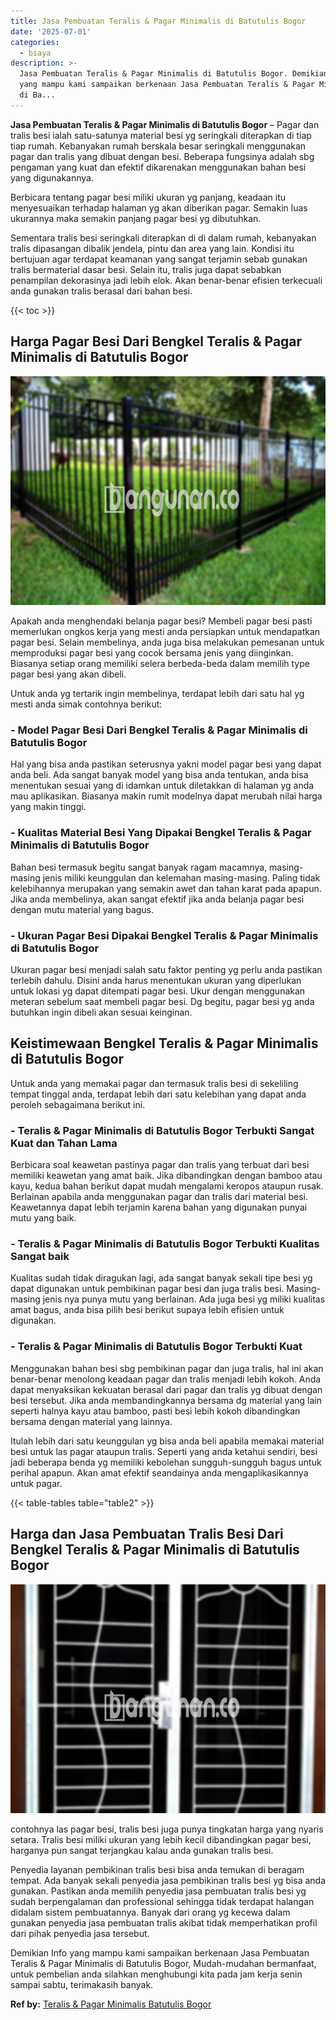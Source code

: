 ```yaml
---
title: Jasa Pembuatan Teralis & Pagar Minimalis di Batutulis Bogor
date: '2025-07-01'
categories:
  - biaya
description: >-
  Jasa Pembuatan Teralis & Pagar Minimalis di Batutulis Bogor. Demikian Info
  yang mampu kami sampaikan berkenaan Jasa Pembuatan Teralis & Pagar Minimalis
  di Ba...
---
```


**Jasa Pembuatan Teralis & Pagar Minimalis di Batutulis Bogor** – Pagar dan tralis besi ialah satu-satunya material besi yg seringkali diterapkan di tiap tiap rumah. Kebanyakan rumah berskala besar seringkali menggunakan pagar dan tralis yang dibuat dengan besi. Beberapa fungsinya adalah sbg pengaman yang kuat dan efektif dikarenakan menggunakan bahan besi yang digunakannya.

Berbicara tentang pagar besi miliki ukuran yg panjang, keadaan itu menyesuaikan terhadap halaman yg akan diberikan pagar. Semakin luas ukurannya maka semakin panjang pagar besi yg dibutuhkan.

Sementara tralis besi seringkali diterapkan di di dalam rumah, kebanyakan tralis dipasangan dibalik jendela, pintu dan area yang lain. Kondisi itu bertujuan agar terdapat keamanan yang sangat terjamin sebab gunakan tralis bermaterial dasar besi. Selain itu, tralis juga dapat sebabkan penampilan dekorasinya jadi lebih elok. Akan benar-benar efisien terkecuali anda gunakan tralis berasal dari bahan besi.

{{< toc >}}

## Harga Pagar Besi Dari Bengkel Teralis & Pagar Minimalis di Batutulis Bogor

![Jasa Pembuatan Teralis & Pagar Minimalis di Batutulis Bogor](/images/pagar-minimalis-murah-09.png)

Apakah anda menghendaki belanja pagar besi? Membeli pagar besi pasti memerlukan ongkos kerja yang mesti anda persiapkan untuk mendapatkan pagar besi. Selain membelinya, anda juga bisa melakukan pemesanan untuk memproduksi pagar besi yang cocok bersama jenis yang diinginkan. Biasanya setiap orang memiliki selera berbeda-beda dalam memilih type pagar besi yang akan dibeli.

Untuk anda yg tertarik ingin membelinya, terdapat lebih dari satu hal yg mesti anda simak contohnya berikut:
### \- Model Pagar Besi Dari Bengkel Teralis & Pagar Minimalis di Batutulis Bogor

Hal yang bisa anda pastikan seterusnya yakni model pagar besi yang dapat anda beli. Ada sangat banyak model yang bisa anda tentukan, anda bisa menentukan sesuai yang di idamkan untuk diletakkan di halaman yg anda mau aplikasikan. Biasanya makin rumit modelnya dapat merubah nilai harga yang makin tinggi.

### \- Kualitas Material Besi Yang Dipakai Bengkel Teralis & Pagar Minimalis di Batutulis Bogor

Bahan besi termasuk begitu sangat banyak ragam macamnya, masing-masing jenis miliki keunggulan dan kelemahan masing-masing. Paling tidak kelebihannya merupakan yang semakin awet dan tahan karat pada apapun. Jika anda membelinya, akan sangat efektif jika anda belanja pagar besi dengan mutu material yang bagus.

### \- Ukuran Pagar Besi Dipakai Bengkel Teralis & Pagar Minimalis di Batutulis Bogor

Ukuran pagar besi menjadi salah satu faktor penting yg perlu anda pastikan terlebih dahulu. Disini anda harus menentukan ukuran yang diperlukan untuk lokasi yg dapat ditempati pagar besi. Ukur dengan menggunakan meteran sebelum saat membeli pagar besi. Dg begitu, pagar besi yg anda butuhkan ingin dibeli akan sesuai keinginan.

## Keistimewaan Bengkel Teralis & Pagar Minimalis di Batutulis Bogor

Untuk anda yang memakai pagar dan termasuk tralis besi di sekeliling tempat tinggal anda, terdapat lebih dari satu kelebihan yang dapat anda peroleh sebagaimana berikut ini.

### \- Teralis & Pagar Minimalis di Batutulis Bogor Terbukti Sangat Kuat dan Tahan Lama

Berbicara soal keawetan pastinya pagar dan tralis yang terbuat dari besi memiliki keawetan yang amat baik. Jika dibandingkan dengan bamboo atau kayu, kedua bahan berikut dapat mudah mengalami keropos ataupun rusak. Berlainan apabila anda menggunakan pagar dan tralis dari material besi. Keawetannya dapat lebih terjamin karena bahan yang digunakan punyai mutu yang baik.

### \- Teralis & Pagar Minimalis di Batutulis Bogor Terbukti Kualitas Sangat baik

Kualitas sudah tidak diragukan lagi, ada sangat banyak sekali tipe besi yg dapat digunakan untuk pembikinan pagar besi dan juga tralis besi. Masing-masing jenis nya punya mutu yang berlainan. Ada juga besi yg miliki kualitas amat bagus, anda bisa pilih besi berikut supaya lebih efisien untuk digunakan.

### \- Teralis & Pagar Minimalis di Batutulis Bogor Terbukti Kuat

Menggunakan bahan besi sbg pembikinan pagar dan juga tralis, hal ini akan benar-benar menolong keadaan pagar dan tralis menjadi lebih kokoh. Anda dapat menyaksikan kekuatan berasal dari pagar dan tralis yg dibuat dengan besi tersebut. Jika anda membandingkannya bersama dg material yang lain seperti halnya kayu atau bamboo, pasti besi lebih kokoh dibandingkan bersama dengan material yang lainnya.

Itulah lebih dari satu keunggulan yg bisa anda beli apabila memakai material besi untuk las pagar ataupun tralis. Seperti yang anda ketahui sendiri, besi jadi beberapa benda yg memiliki kebolehan sungguh-sungguh bagus untuk perihal apapun. Akan amat efektif seandainya anda mengaplikasikannya untuk pagar.

{{< table-tables table="table2" >}}

## Harga dan Jasa Pembuatan Tralis Besi Dari Bengkel Teralis & Pagar Minimalis di Batutulis Bogor

![Jasa Pembuatan Teralis & Pagar Minimalis di Batutulis Bogor](/images/teralis-minimalis-murah-38.png)

contohnya las pagar besi, tralis besi juga punya tingkatan harga yang nyaris setara. Tralis besi miliki ukuran yang lebih kecil dibandingkan pagar besi, harganya pun sangat terjangkau kalau anda gunakan tralis besi.

Penyedia layanan pembikinan tralis besi bisa anda temukan di beragam tempat. Ada banyak sekali penyedia jasa pembikinan tralis besi yg bisa anda gunakan. Pastikan anda memilih penyedia jasa pembuatan tralis besi yg sudah berpengalaman dan professional sehingga tidak terdapat halangan didalam sistem pembuatannya. Banyak dari orang yg kecewa dalam gunakan penyedia jasa pembuatan tralis akibat tidak memperhatikan profil dari pihak penyedia jasa tersebut.

Demikian Info yang mampu kami sampaikan berkenaan Jasa Pembuatan Teralis & Pagar Minimalis di Batutulis Bogor, Mudah-mudahan bermanfaat, untuk pembelian anda silahkan menghubungi kita pada jam kerja senin sampai sabtu, terimakasih banyak.

**Ref by:** [Teralis & Pagar Minimalis Batutulis Bogor](https://id.wikipedia.org/wiki/Teralis)
